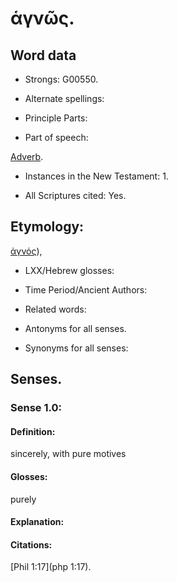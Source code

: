 # ἁγνῶς.

<!-- Status: S2=NeedsReview -->
<!-- Lexica used for edits: BDAG LN FFM BN    -->

## Word data

* Strongs: G00550.

* Alternate spellings:



* Principle Parts: 


* Part of speech: 

[Adverb](http://ugg.readthedocs.io/en/latest/adverb.html).

* Instances in the New Testament: 1.

* All Scriptures cited: Yes.

## Etymology: 

[ἁγνός]()),

* LXX/Hebrew glosses: 


* Time Period/Ancient Authors: 


* Related words: 

* Antonyms for all senses.

* Synonyms for all senses: 


## Senses. 


### Sense  1.0: 

#### Definition: 

sincerely, with pure motives

#### Glosses: 

purely

#### Explanation: 


#### Citations: 

[Phil 1:17](php 1:17).
